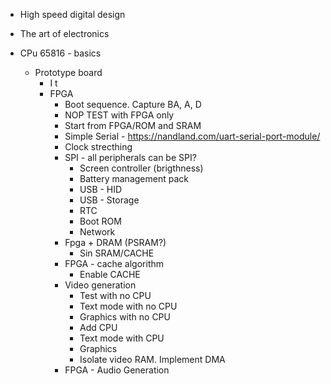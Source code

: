 
- High speed digital design
- The art of electronics

- CPu 65816 - basics
  - Prototype board
    - I t
    - FPGA
        - Boot sequence. Capture BA, A, D
        - NOP TEST with FPGA only
        - Start from FPGA/ROM and SRAM
        - Simple Serial - https://nandland.com/uart-serial-port-module/
        - Clock strecthing
        - SPI - all peripherals can be SPI?
            - Screen controller (brigthness)
            - Battery management pack
            - USB - HID
            - USB - Storage
            - RTC
            - Boot ROM
            - Network  
        - Fpga + DRAM (PSRAM?)
            - Sin SRAM/CACHE
        - FPGA - cache algorithm
            - Enable CACHE
        - Video generation
            - Test with no CPU
            - Text mode with no CPU
            - Graphics with no CPU
            - Add CPU
            - Text mode with CPU
            - Graphics
            - Isolate video RAM. Implement DMA
        - FPGA - Audio Generation

